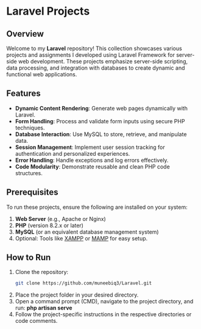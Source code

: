 # Laravel Projects

## Overview

Welcome to my **Laravel** repository! This collection showcases various projects and assignments I developed using Laravel Framework for server-side web development. These projects emphasize server-side scripting, data processing, and integration with databases to create dynamic and functional web applications.

## Features

- **Dynamic Content Rendering**: Generate web pages dynamically with Laravel.
- **Form Handling**: Process and validate form inputs using secure PHP techniques.
- **Database Interaction**: Use MySQL to store, retrieve, and manipulate data.
- **Session Management**: Implement user session tracking for authentication and personalized experiences.
- **Error Handling**: Handle exceptions and log errors effectively.
- **Code Modularity**: Demonstrate reusable and clean PHP code structures.

## Prerequisites

To run these projects, ensure the following are installed on your system:

1. **Web Server** (e.g., Apache or Nginx)
2. **PHP** (version 8.2.x or later)
3. **MySQL** (or an equivalent database management system)
4. Optional: Tools like [XAMPP](https://www.apachefriends.org/) or [MAMP](https://www.mamp.info/) for easy setup.

## How to Run

1. Clone the repository:
   ```bash
   git clone https://github.com/muneebiq3/Laravel.git
2. Place the project folder in your desired directory.
3. Open a command prompt (CMD), navigate to the project directory, and run:
   **php artisan serve**
4. Follow the project-specific instructions in the respective directories or code comments.
